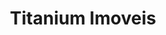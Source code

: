 ---
  breadcrumb: [
    {
        text: "Projetos",
        link: "/projetos"
    },
    {
        text: "Titanium Imoveis",
        link: "/projetos/titanium-imoveis"
    }
  ]
  categories: [React, .NET Core]
  excerpt: This client came to me with a system that needed improvements in the usability, reliability and performance of the administrative part of his website. Using an architecture with React with Redux, I proposed a new layout that addressed more than 80 fields of application, making the user experience more pleasant and productive.
  featured: true
  layout: project
  lang: en
  link: http://titaniumimoveis.com
  skills: [React.js, Redux, Bootstrap, .NET Core, Webpack, UX]
  title: Titanium Imoveis
---